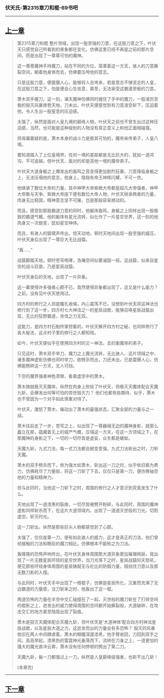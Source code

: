 ### 伏天氏-第2315章刀和棍-69书吧

--------
[上一章](./8857a0da94a6ac717aaebd0e665589f9.md)
--------


>
>
>
>第2315章刀和棍
>整片领域，出现一股至强的刀意，在这股刀意之下，叶伏天只感觉自己所看到的景象都在变化，仿佛这里已经不再是之前的那片空间，而是出现了一尊尊可怕的魔神。
>
>这一尊尊魔神手持魔刀，站在不同的方位，笼罩着这一方天，骇人的刀意撕裂空间，朝着他身体而去，仿佛要压垮他的意志。
>
>只是这股刀意，便震慑人心，能够将人击垮来，若是意志不够坚定的人皇，在这股刀意之下，怕是便会心生怯意，甚至，无法承受这霸道至极的刀意。
>
>萧木双手握刀，这一刻，诸天魔神仿佛同时握住了手中的魔刀，一股凌厉至极的毁灭风暴席卷天地，刀未出，叶伏天便感觉到有刀意凌空斩下，压迫着他，令人生出一股窒息的压迫感。
>
>太强了，纵然是面对人皇九境的巅峰人物，叶伏天之前也不曾生出过这种压迫感，当然，也可能是这种级别的人物没有真正意义上和他正面相碰撞。
>
>但毋庸置疑的是，萧木本身的战斗力是极其可怕的，魔帝亲传弟子，人皇八境。
>
>要知道踏入了上位皇境界，任何一境的差距都是无比巨大的，犹如一道鸿沟，不可逾越，但叶伏天，面对的却是高他一境的魔帝弟子。
>
>叶伏天大道身躯之上爆发出的轰鸣之音变得更加剧烈狂暴，刀意降临身躯之上，无法压塌他的意志，他身上，隐隐有帝王神辉闪耀，不可一世。
>
>他继承了数位大帝的力量，其中神甲大帝紫微大帝都是超凡大帝强者，神甲大帝敢与天争，紫微大帝座下便有数位大帝人物，叶伏天继承两者的力量，肉身无比稳固，精神意志坚不可摧，岂是那般容易撼动的。
>
>而且，感受到那股霸道刀意的同时，他躯体轰鸣，身躯之上同样出现一股极致的霸道气概，他的躯体有星光流转，似化作了一片星空世界，这一刻的他肉身又一次蜕变，犹如星空神体。
>
>而且，有骇人的猿啸声传出，惊天动地，顿时天地间出现一股至强的威压，叶伏天身后出现了一尊巨大无比战猿。
>
>“轰……”
>
>战猿脚踏天地，顿时苍穹咆哮，浩瀚空间似要凝固一般，这战猿，似来自星空的战斗巨兽，乃是星辰战猿。
>
>叶伏天身后的天地，出现了一片异象。
>
>这一幕使得许多强者心颤不已，竟然使得异象都出现了，这又是什么能力？
>之前，没有见叶伏天使用过。
>
>四方村的修行之人则是瞳孔收缩，内心震荡不已，没想到叶伏天将这神法也修行到了这一步，四方村七大神法之一的星辰战歌，能够召唤星辰战猿出现，无比的狂野霸道，攻伐之力无双。
>
>这能力，是四方村石魁所掌控着的，叶伏天解开四方村之秘，也同样修行了各大秘法，这点村子里的修行之人都知晓。
>
>如今，叶伏天便似乎在使用四方村的又一神法，去抗衡魔帝的弟子。
>
>只见这时，萧木双手举刀，魔刀之上魔光流转，无比骇人，这片领域之中，诸多魔神虚影仿佛也同时举刀，欲劈杀而出，刀还未出，已是震慑人心，仿佛能劈碎这一方天，无人可挡。
>
>下空的魔界强者神色肃穆，看着虚空中的萧木。
>
>萧木铸就极灭天魔体，纵然在肉身上败给了叶伏天，但极灭天魔体配合天魔九斩，会爆发出何等可怕的惊世毁灭力？
>他们也都有些期待，似乎，萧木也不曾因为一个对手如此慎重对待了。
>
>叶伏天，激怒了萧木，催动出了萧木的最强状态，汇聚全部的力量与之一战。
>
>萧木往前走了一步，苍穹之上，似出现了一尊巍峨无边的魔神身影，就那么矗立在那，蕴藏着无上的威严气概，压塌这一方天，在这一方领域之下，在那魔神的身影之下，一切的一切尽皆是虚妄，众生都是蝼蚁。
>
>天魔九斩，九式刀法，每一式刀法都会蜕变变强，九式刀法斩出之时，刀斩天魔。
>
>萧木的双手劈杀而下，修为强大如萧木，斩出这一刀之时，似乎依旧极为费力，仿佛耗尽了力量般，将这一刀斩了下去，仅仅只是第一刀，便仿佛抽空他的力量和精神力。
>
>但与此同时，当他这一刀斩下之时，周围的修行之人才意识到究竟发生了什么。
>
>天地出现了一道漆黑的裂痕，一切尽皆被劈开粉碎，与此同时，周围的魔神虚影同样斩杀而下，在这片大道领域内，出现了一道道灭世般的刀光，切割虚空，斩灭时光。
>
>这一刀斩出，纵然是那些巨头人物都感觉到了心颤。
>
>太强了，仅仅是第一刀，便有如此骇人的威力，这才是真正的刀法，他们曾经接触的刀法和眼前的魔刀相比，仿佛根本不能称之为刀法。
>
>轰隆隆的恐怖声响传出，在叶伏天身体周围那大道异象更加璀璨绚丽，竟出现了一片无数星辰环绕的星空世界，当刀光落下之时，星辰战猿仰天怒吼，便见那些环绕身体周围的星辰铸就无与伦比的防御力量，阻挡住刀意以及那无数刀影的入侵。
>
>与此同时，叶伏天手中出现了一根棍子，仿佛是星辰所化，沉重而充满了无边霸道的力量感，当刀斩来之时，他轰出了这一棍。
>
>两道恐怖的力量在半空中交汇碰撞在了一起，灭世般的魔刀斩在了打碎空间的棍影之上，迸发出的威力使得周围的空间都开始撕裂般，大道破碎，在攻击交汇的地方甚至隐隐出现了裂痕。
>
>萧木是寂灭天魔体配合天魔九斩，但叶伏天是‘大道神体’配合四方村神法星辰战歌，以及星辰大道之力，这迸发而出的力量会有多恐怖？
>毁灭的风暴依旧在两人中间肆虐着，萧木的眼瞳深邃漆黑，他手臂收回，刀回到双手之间，高高举起，漆黑色的雷霆神光垂落而下，流转在刀身之上，一道更加的强大的魔光直冲云霄，萧木没有任何停顿的劈出了第二刀。
>
>天魔九斩，每一刀都强过上一刀，纵然是人皇巅峰级强者，也斩不出几斩！
>
>(本章完)
>
>

--------
[下一章](./affccb6653a5220e4268b8b9ca5afe8a.md)
--------
